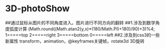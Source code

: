 # 3D-photoShow
##通过鼠标从图片的不同角度进入。图片进行不同方向的翻转
##1.涉及到数学角度弧度计算
(Math.round((Math.atan2(y,x)*(180/Math.PI)+180)/90)+3)%4;
1=====top
2=====right
3=====bottom
0=====left
##2.涉及到css3的一些新属性
transform，animation，@keyframes关键帧，rotate3d 3D旋转


